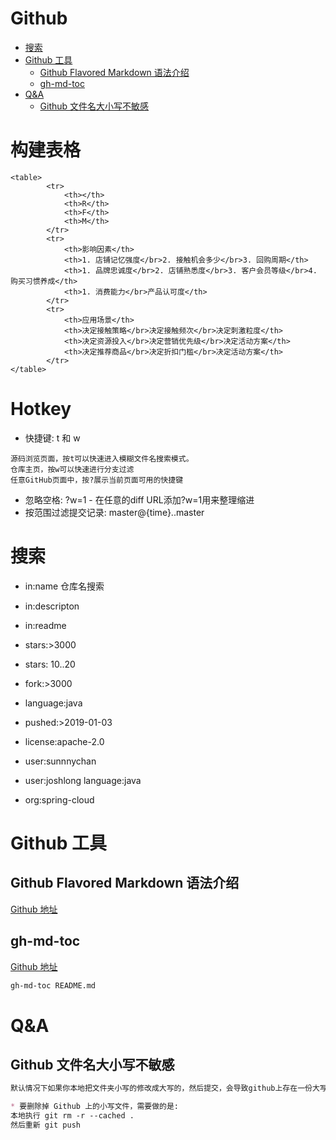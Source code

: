 Github
=================

   * [搜索](#搜索)
   * [Github 工具](#github-工具)
      * [Github Flavored Markdown 语法介绍](#github-flavored-markdown-语法介绍)
      * [gh-md-toc](#gh-md-toc)
   * [Q&amp;A](#qa)
      * [Github 文件名大小写不敏感](#github-文件名大小写不敏感)

# 构建表格
```text
<table>
        <tr>
            <th></th>
            <th>R</th>
            <th>F</th>
            <th>M</th>
        </tr>
        <tr>
            <th>影响因素</th>
            <th>1. 店铺记忆强度</br>2. 接触机会多少</br>3. 回购周期</th>
            <th>1. 品牌忠诚度</br>2. 店铺熟悉度</br>3. 客户会员等级</br>4. 购买习惯养成</th>
            <th>1. 消费能力</br>产品认可度</th>
        </tr>
        <tr>
            <th>应用场景</th>
            <th>决定接触策略</br>决定接触频次</br>决定刺激粒度</th>
            <th>决定资源投入</br>决定营销优先级</br>决定活动方案</th>
            <th>决定推荐商品</br>决定折扣门槛</br>决定活动方案</th>
        </tr>
</table>
```

# Hotkey
* 快捷键: t 和 w
```text
源码浏览页面，按t可以快速进入模糊文件名搜索模式。
仓库主页，按w可以快速进行分支过滤
任意GitHub页面中，按?展示当前页面可用的快捷键
```
* 忽略空格: ?w=1  - 在任意的diff URL添加?w=1用来整理缩进
* 按范围过滤提交记录: master@{time}..master

# 搜索
* in:name 仓库名搜索
* in:descripton
* in:readme

* stars:>3000
* stars: 10..20
* fork:>3000

* language:java

* pushed:>2019-01-03
* license:apache-2.0

* user:sunnnychan
* user:joshlong language:java
* org:spring-cloud


# Github 工具
## Github Flavored Markdown 语法介绍
[Github 地址](https://github.com/guodongxiaren/README)
## gh-md-toc
[Github 地址](https://github.com/ekalinin/github-markdown-toc)
```sh 
gh-md-toc README.md  
```
# Q&A
## Github 文件名大小写不敏感
```md
默认情况下如果你本地把文件夹小写的修改成大写的，然后提交，会导致github上存在一份大写的和一份小写的文件夹。

* 要删除掉 Github 上的小写文件，需要做的是:
本地执行 git rm -r --cached . 
然后重新 git push
```
